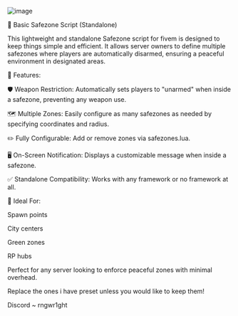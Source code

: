![image](https://github.com/user-attachments/assets/1396f9e5-7704-42e1-a508-d8e662898e79)

📍 Basic Safezone Script (Standalone)

This lightweight and standalone Safezone script for fivem is designed to keep things simple and efficient. It allows server owners to define multiple safezones where players are automatically disarmed, ensuring a peaceful environment in designated areas.

🔧 Features:

🛡️ Weapon Restriction: Automatically sets players to "unarmed" when inside a safezone, preventing any weapon use.

🗺️ Multiple Zones: Easily configure as many safezones as needed by specifying coordinates and radius.

✏️ Fully Configurable: Add or remove zones via safezones.lua.

🖥️ On-Screen Notification: Displays a customizable message when inside a safezone.

✅ Standalone Compatibility: Works with any framework or no framework at all.

🔄 Ideal For:

Spawn points

City centers

Green zones

RP hubs

Perfect for any server looking to enforce peaceful zones with minimal overhead.

Replace the ones i have preset unless you would like to keep them!

Discord ~ rngwr1ght
